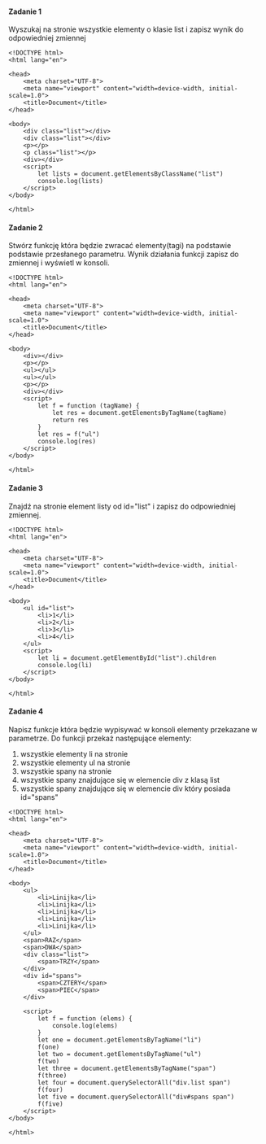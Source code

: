 #### Zadanie 1

Wyszukaj na stronie wszystkie elementy o klasie list i zapisz wynik do odpowiedniej zmiennej
```
<!DOCTYPE html>
<html lang="en">

<head>
    <meta charset="UTF-8">
    <meta name="viewport" content="width=device-width, initial-scale=1.0">
    <title>Document</title>
</head>

<body>
    <div class="list"></div>
    <div class="list"></div>
    <p></p>
    <p class="list"></p>
    <div></div>
    <script>
        let lists = document.getElementsByClassName("list")
        console.log(lists)
    </script>
</body>

</html>
```

#### Zadanie 2

Stwórz funkcję która będzie zwracać elementy(tagi) na podstawie podstawie przesłanego parametru. Wynik działania funkcji zapisz do zmiennej i wyświetl w konsoli.
```
<!DOCTYPE html>
<html lang="en">

<head>
    <meta charset="UTF-8">
    <meta name="viewport" content="width=device-width, initial-scale=1.0">
    <title>Document</title>
</head>

<body>
    <div></div>
    <p></p>
    <ul></ul>
    <ul></ul>
    <p></p>
    <div></div>
    <script>
        let f = function (tagName) {
            let res = document.getElementsByTagName(tagName)
            return res
        }
        let res = f("ul")
        console.log(res)
    </script>
</body>

</html>
```

#### Zadanie 3

Znajdź na stronie element listy od id="list" i zapisz do odpowiedniej zmiennej. 
```
<!DOCTYPE html>
<html lang="en">

<head>
    <meta charset="UTF-8">
    <meta name="viewport" content="width=device-width, initial-scale=1.0">
    <title>Document</title>
</head>

<body>
    <ul id="list">
        <li>1</li>
        <li>2</li>
        <li>3</li>
        <li>4</li>
    </ul>
    <script>
        let li = document.getElementById("list").children
        console.log(li)
    </script>
</body>

</html>
```

#### Zadanie 4

Napisz funkcje która będzie wypisywać w konsoli elementy przekazane w parametrze. Do funkcji przekaż następujące elementy:

1. wszystkie elementy li na stronie
2. wszystkie elementy ul na stronie
3. wszystkie spany na stronie
4. wszystkie spany znajdujące się w elemencie div z klasą list
5. wszystkie spany znajdujące się w elemencie div który posiada id="spans"
```
<!DOCTYPE html>
<html lang="en">

<head>
    <meta charset="UTF-8">
    <meta name="viewport" content="width=device-width, initial-scale=1.0">
    <title>Document</title>
</head>

<body>
    <ul>
        <li>Linijka</li>
        <li>Linijka</li>
        <li>Linijka</li>
        <li>Linijka</li>
        <li>Linijka</li>
    </ul>
    <span>RAZ</span>
    <span>DWA</span>
    <div class="list">
        <span>TRZY</span>
    </div>
    <div id="spans">
        <span>CZTERY</span>
        <span>PIEC</span>
    </div>

    <script>
        let f = function (elems) {
            console.log(elems)
        }
        let one = document.getElementsByTagName("li")
        f(one)
        let two = document.getElementsByTagName("ul")
        f(two)
        let three = document.getElementsByTagName("span")
        f(three)
        let four = document.querySelectorAll("div.list span")
        f(four)
        let five = document.querySelectorAll("div#spans span")
        f(five)
    </script>
</body>

</html>
```
